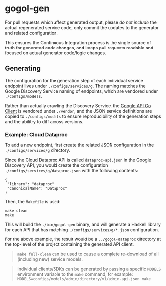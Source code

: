 # gogol-gen

For pull requests which affect generated output, please _do not include_ the
actual regenerated service code, only commit the updates to the generator and
related configuration.

This ensures the Continuous Integration process is the single source of truth
for generated code changes, and keeps pull requests readable and focused on
actual generator code/logic changes.

## Generating

The configuration for the generation step of each individual service endpoint lives
under `./configs/services/g`. The naming matches the Google Discovery Service naming of endpoints,
which are vendored under `./configs/models`.

Rather than actually crawling the Discovery Service, the [Google API Go Client](https://www.github.com/google/google-api-go-client)
is vendored under `./vendor`, and the JSON service definitions are copied to `./configs/models`
to ensure reproducibility of the generation steps and the abilitry to diff across versions.

### Example: Cloud Dataproc

To add a new endpoint, first create the related JSON configuration in the `./configs/services/g` directory.

Since the Cloud Dataproc API is called `dataproc-api.json` in the Google Discovery API,
you would create the configuration `./configs/services/g/dataproc.json` with the following contents:

```
{
 "library": "dataproc",
 "canonicalName": "Dataproc"
}
```

Then, the `Makefile` is used:

```
make clean
make
```

This will build the `./bin/gogol-gen` binary, and will generate a Haskell library
for each API that has matching `./configs/services/g/*.json` configuration.

For the above example, the result would be a `../gogol-dataproc` directory at the
top-level of the project containing the generated API client.

> `make full-clean` can be used to cause a complete re-download of all (including new)
service models.

> Individual clients/SDKs can be generated by passing a specific `MODELS` environment
variable to the `make` command, for example: `MODELS=configs/models/admin/directory/v1/admin-api.json make`

